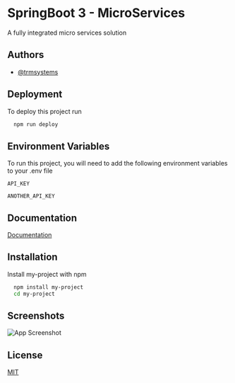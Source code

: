 # SpringBoot 3 - MicroServices

A fully integrated micro services solution


## Authors

- [@trmsystems](https://www.github.com/trmsystems)


## Deployment

To deploy this project run

```bash
  npm run deploy
```


## Environment Variables

To run this project, you will need to add the following environment variables to your .env file

`API_KEY`

`ANOTHER_API_KEY`


## Documentation

[Documentation](https://linktodocumentation)


## Installation

Install my-project with npm

```bash
  npm install my-project
  cd my-project
```

## Screenshots

![App Screenshot](https://via.placeholder.com/468x300?text=App+Screenshot+Here)


## License

[MIT](https://choosealicense.com/licenses/mit/)

